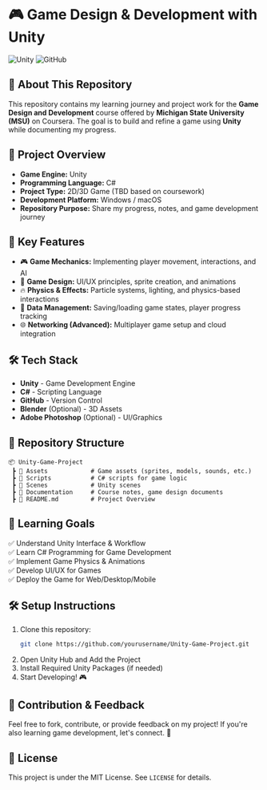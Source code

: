 # 🎮 Game Design & Development with Unity

![Unity](https://img.shields.io/badge/Unity-100000?style=for-the-badge&logo=unity&logoColor=white) ![GitHub](https://img.shields.io/badge/GitHub-100000?style=for-the-badge&logo=github&logoColor=white)

## 📝 About This Repository
This repository contains my learning journey and project work for the **Game Design and Development** course offered by **Michigan State University (MSU)** on Coursera. The goal is to build and refine a game using **Unity** while documenting my progress.

## 🚀 Project Overview
- **Game Engine:** Unity
- **Programming Language:** C#
- **Project Type:** 2D/3D Game (TBD based on coursework)
- **Development Platform:** Windows / macOS
- **Repository Purpose:** Share my progress, notes, and game development journey

## 📌 Key Features
- 🎮 **Game Mechanics:** Implementing player movement, interactions, and AI
- 🎨 **Game Design:** UI/UX principles, sprite creation, and animations
- 🔥 **Physics & Effects:** Particle systems, lighting, and physics-based interactions
- 💾 **Data Management:** Saving/loading game states, player progress tracking
- 🌐 **Networking (Advanced):** Multiplayer game setup and cloud integration

## 🛠️ Tech Stack
- **Unity** - Game Development Engine
- **C#** - Scripting Language
- **GitHub** - Version Control
- **Blender** (Optional) - 3D Assets
- **Adobe Photoshop** (Optional) - UI/Graphics

## 📂 Repository Structure
```
📦 Unity-Game-Project
 ┣ 📂 Assets            # Game assets (sprites, models, sounds, etc.)
 ┣ 📂 Scripts           # C# scripts for game logic
 ┣ 📂 Scenes            # Unity scenes
 ┣ 📂 Documentation     # Course notes, game design documents
 ┣ 📜 README.md         # Project Overview
```

## 🎯 Learning Goals
✅ Understand Unity Interface & Workflow  
✅ Learn C# Programming for Game Development  
✅ Implement Game Physics & Animations  
✅ Develop UI/UX for Games  
✅ Deploy the Game for Web/Desktop/Mobile  

## 🛠️ Setup Instructions
1. Clone this repository:
   ```sh
   git clone https://github.com/yourusername/Unity-Game-Project.git
   ```
2. Open Unity Hub and Add the Project
3. Install Required Unity Packages (if needed)
4. Start Developing! 🎮

## 🌟 Contribution & Feedback
Feel free to fork, contribute, or provide feedback on my project! If you're also learning game development, let's connect. 🚀

## 📜 License
This project is under the MIT License. See `LICENSE` for details.

